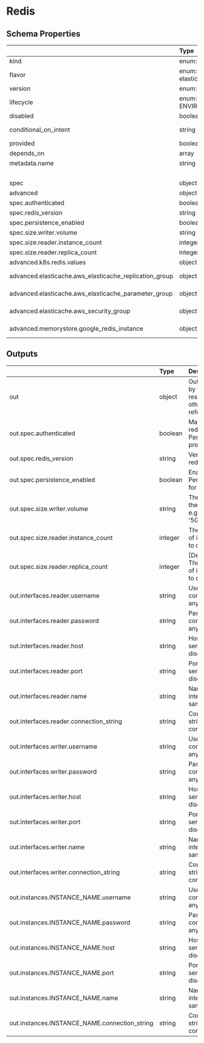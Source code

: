 # Redis

## Schema Properties

|                                                        | Type                                     | Description                                                                                                                                                                            | Required   |
|:-------------------------------------------------------|:-----------------------------------------|:---------------------------------------------------------------------------------------------------------------------------------------------------------------------------------------|:-----------|
| kind                                                   | enum: redis                              |                                                                                                                                                                                        | Yes        |
| flavor                                                 | enum: k8s, memorystore, elasticache      |                                                                                                                                                                                        | Yes        |
| version                                                | enum: 0.1, 0.2, latest                   |                                                                                                                                                                                        | Yes        |
| lifecycle                                              | enum: ENVIRONMENT, ENVIRONMENT_BOOTSTRAP | This field describes the phase in which the resource has to be invoked (`ENVIRONMENT` or `ENVIRONMENT_BOOTSTRAP`)                                                                      | No         |
| disabled                                               | boolean                                  | Flag to disable the resource                                                                                                                                                           | No         |
| conditional_on_intent                                  | string                                   | Flag to enable the resource based on intent availability. eg mysql if mysql dashboard is required to be deployed. Note: Need to have the instance running beforehand to avail.         | No         |
| provided                                               | boolean                                  | Flag to tell if the resource should not be provisioned by facets                                                                                                                       | No         |
| depends_on                                             | array                                    | Dependencies on other resources. e.g. application x may depend on mysql                                                                                                                | No         |
| metadata.name                                          | string                                   | Name of the resource                                                                                                                                                                   | No         |
|                                                        |                                          |     - if not specified, fallback is the `filename`                                                                                                                                     |            |
| spec                                                   | object                                   | Specification as per resource types schema                                                                                                                                             | Yes        |
| advanced                                               | object                                   | Additional fields if any for a particular implementation of a resource                                                                                                                 | No         |
| spec.authenticated                                     | boolean                                  | Make this redis Password protected                                                                                                                                                     | No         |
| spec.redis_version                                     | string                                   | Version of redis e.g. 6.3                                                                                                                                                              | No         |
| spec.persistence_enabled                               | boolean                                  | Enable Persistence for this redis                                                                                                                                                      | No         |
| spec.size.writer.volume                                | string                                   | The size of the volume. e.g '10G' or '5Gi'                                                                                                                                             | No         |
| spec.size.reader.instance_count                        | integer                                  | The number of instances to create.                                                                                                                                                     | No         |
| spec.size.reader.replica_count                         | integer                                  | [Deprecated] The number of instances to create.                                                                                                                                        | No         |
| advanced.k8s.redis.values                              | object                                   | Helm values as per the Bitnami redis chart https://github.com/bitnami/charts/tree/master/bitnami/redis                                                                                 | No         |
| advanced.elasticache.aws_elasticache_replication_group | object                                   | Resource values as per the terraform resource documentation https://registry.terraform.io/providers/hashicorp/aws/latest/docs/resources/elasticache_replication_group                  | No         |
| advanced.elasticache.aws_elasticache_parameter_group   | object                                   | Resource values as per the terraform resource documentation https://registry.terraform.io/providers/hashicorp/aws/latest/docs/resources/elasticache_parameter_group                    | No         |
| advanced.elasticache.aws_security_group                | object                                   | Resource values as per the terraform resource documentation https://registry.terraform.io/providers/hashicorp/aws/latest/docs/resources/security_group                                 | No         |
| advanced.memorystore.google_redis_instance             | object                                   | Resource values as per the terraform resource documentation for redis instance creation  https://registry.terraform.io/providers/hashicorp/google/latest/docs/resources/redis_instance | No         |

## Outputs

|                                               | Type    | Description                                       | Required   | Referencing                                                          |
|:----------------------------------------------|:--------|:--------------------------------------------------|:-----------|:---------------------------------------------------------------------|
| out                                           | object  | Output given by the resource for others to refer. | No         | ${redis.RESOURCE_NAME.out}                                           |
| out.spec.authenticated                        | boolean | Make this redis Password protected                | No         | ${redis.RESOURCE_NAME.out.spec.authenticated}                        |
| out.spec.redis_version                        | string  | Version of redis e.g. 6.3                         | No         | ${redis.RESOURCE_NAME.out.spec.redis_version}                        |
| out.spec.persistence_enabled                  | boolean | Enable Persistence for this redis                 | No         | ${redis.RESOURCE_NAME.out.spec.persistence_enabled}                  |
| out.spec.size.writer.volume                   | string  | The size of the volume. e.g '10G' or '5Gi'        | No         | ${redis.RESOURCE_NAME.out.spec.size.writer.volume}                   |
| out.spec.size.reader.instance_count           | integer | The number of instances to create.                | No         | ${redis.RESOURCE_NAME.out.spec.size.reader.instance_count}           |
| out.spec.size.reader.replica_count            | integer | [Deprecated] The number of instances to create.   | No         | ${redis.RESOURCE_NAME.out.spec.size.reader.replica_count}            |
| out.interfaces.reader.username                | string  | Username to connect (if any)                      | No         | ${redis.RESOURCE_NAME.out.interfaces.reader.username}                |
| out.interfaces.reader.password                | string  | Password to connect (if any)                      | No         | ${redis.RESOURCE_NAME.out.interfaces.reader.password}                |
| out.interfaces.reader.host                    | string  | Host for service discovery                        | No         | ${redis.RESOURCE_NAME.out.interfaces.reader.host}                    |
| out.interfaces.reader.port                    | string  | Port for service discovery                        | No         | ${redis.RESOURCE_NAME.out.interfaces.reader.port}                    |
| out.interfaces.reader.name                    | string  | Name of interface, same as key                    | No         | ${redis.RESOURCE_NAME.out.interfaces.reader.name}                    |
| out.interfaces.reader.connection_string       | string  | Connection string to connect                      | No         | ${redis.RESOURCE_NAME.out.interfaces.reader.connection_string}       |
| out.interfaces.writer.username                | string  | Username to connect (if any)                      | No         | ${redis.RESOURCE_NAME.out.interfaces.writer.username}                |
| out.interfaces.writer.password                | string  | Password to connect (if any)                      | No         | ${redis.RESOURCE_NAME.out.interfaces.writer.password}                |
| out.interfaces.writer.host                    | string  | Host for service discovery                        | No         | ${redis.RESOURCE_NAME.out.interfaces.writer.host}                    |
| out.interfaces.writer.port                    | string  | Port for service discovery                        | No         | ${redis.RESOURCE_NAME.out.interfaces.writer.port}                    |
| out.interfaces.writer.name                    | string  | Name of interface, same as key                    | No         | ${redis.RESOURCE_NAME.out.interfaces.writer.name}                    |
| out.interfaces.writer.connection_string       | string  | Connection string to connect                      | No         | ${redis.RESOURCE_NAME.out.interfaces.writer.connection_string}       |
| out.instances.INSTANCE_NAME.username          | string  | Username to connect (if any)                      | No         | ${redis.RESOURCE_NAME.out.instances.INSTANCE_NAME.username}          |
| out.instances.INSTANCE_NAME.password          | string  | Password to connect (if any)                      | No         | ${redis.RESOURCE_NAME.out.instances.INSTANCE_NAME.password}          |
| out.instances.INSTANCE_NAME.host              | string  | Host for service discovery                        | No         | ${redis.RESOURCE_NAME.out.instances.INSTANCE_NAME.host}              |
| out.instances.INSTANCE_NAME.port              | string  | Port for service discovery                        | No         | ${redis.RESOURCE_NAME.out.instances.INSTANCE_NAME.port}              |
| out.instances.INSTANCE_NAME.name              | string  | Name of interface, same as key                    | No         | ${redis.RESOURCE_NAME.out.instances.INSTANCE_NAME.name}              |
| out.instances.INSTANCE_NAME.connection_string | string  | Connection string to connect                      | No         | ${redis.RESOURCE_NAME.out.instances.INSTANCE_NAME.connection_string} |


